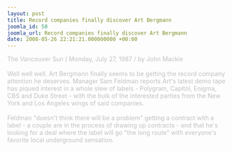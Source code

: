 ```yaml
---
layout: post
title: Record companies finally discover Art Bergmann
joomla_id: 50
joomla_url: Record companies finally discover Art Bergmann
date: 2008-05-26 22:21:21.000000000 +00:00
---
```

<span style="color: #c0c0c0">The Vancouver Sun / Monday, July 27, 1987 / by John Mackie<br /><br />Well well well. Art Bergmann finally seems to be getting the record company attention he deserves. Manager Sam Feldman reports Art's latest demo tape has piqued interest in a whole slew of labels - Polygram, Capitol, Enigma, CBS and Duke Street - with the bulk of the interested parties from the New York and Los Angeles wings of said companies.<br /><br />Feldman &quot;doesn't think there will be a problem&quot; getting a contract with a label - a couple are in the process of drawing up contracts - and that he's looking for a deal where the label will go &quot;the long route&quot; with everyone's favorite local underground sensation.<br /></span>
